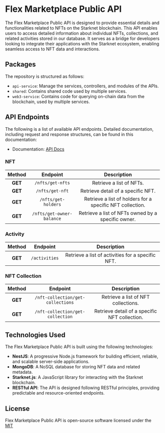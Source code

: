 # Flex Marketplace Public API
The Flex Marketplace Public API is designed to provide essential details and functionalities related to NFTs on the Starknet blockchain. This API enables users to access detailed information about individual NFTs, collections, and related activities stored in our database. It serves as a bridge for developers looking to integrate their applications with the Starknet ecosystem, enabling seamless access to NFT data and interactions.

## Packages
The repository is structured as follows:
* `api-service`: Manage the services, controllers, and modules of the APIs.
* `shared`: Contains shared code used by multiple services.
* `web3-service`: Contains code for querying on-chain data from the blockchain, used by multiple services.

## API Endpoints
The following is a list of available API endpoints. Detailed documentation, including request and response structures, can be found in this documentation:
* Documentation: [API Docs](https://docs.hyperflex.wiki/)

### NFT

| Method |  Endpoint  | Description |
|:-----:|:------:|:------------:|
|**GET**|`/nfts/get-nfts`| Retrieve a list of NFTs. |
|**GET**|`/nfts/get-nft`| Retrieve detail of a specific NFT. |
|**GET**|`/nfts/get-holders` | Retrieve a list of holders for a specific NFT collection. |
|**GET**|`/nfts/get-owner-balance`| Retrieve a list of NFTs owned by a specific owner. |

### Activity

| Method |  Endpoint  | Description |
|:-----:|:------:|:------------:|
|**GET**| `/activities` | Retrieve a list of activities for a specific NFT. |

### NFT Collection

| Method |  Endpoint  | Description |
|:-----:|:------:|:------------:|
|**GET**|`/nft-collection/get-collections`|Retrieve a list of NFT collections.|
|**GET**|`/nft-collection/get-collection`|Retrieve detail of a specific NFT collection.|

## Technologies Used
The Flex Marketplace Public API is built using the following technologies:
* **NestJS**: A progressive Node.js framework for building efficient, reliable, and scalable server-side applications.
* **MongoDB**: A NoSQL database for storing NFT data and related metadata.
* **Starknet.js**: A JavaScript library for interacting with the Starknet blockchain.
* **RESTful API**: The API is designed following RESTful principles, providing predictable and resource-oriented endpoints.

## License
Flex Marketplace Public API is open-source software licensed under the [MIT](https://github.com/Flex-NFT-Marketplace/Flex-Marketplace-Public-API/blob/main/LICENCE)
